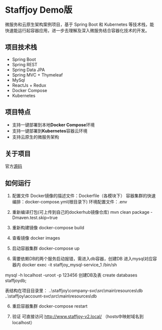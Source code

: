 # Staffjoy Demo版

微服务和云原生架构案例项目，基于 Spring Boot 和 Kubernetes 等技术栈，能快速能运行起容器应用，进一步去理解及深入微服务结合容器化技术的开发。

## 项目技术栈

- Spring Boot
- Spring REST
- Spring Data JPA
- Spring MVC + Thymeleaf
- MySql
- ReactJs + Redux
- Docker Compose
- Kubernetes

## 项目特点
- 支持一键部署到本地**Docker Compose**环境
- 支持一键部署到**Kubernetes**容器云环境
- 支持云原生的微服务架构

## 关于项目

官方[源码](https://github.com/Staffjoy/v2)

## 如何运行

1. 配置文件
Docker镜像的描述文件：Dockerfile（各模块下）
容器集群的快速编排：docker-compose.yml(根目录下)
环境配置文件：.env 

2. 重新编译打包(可上传到自己的dockerhub镜像仓库)
mvn clean package -Dmaven.test.skip=true

4. 重新构建镜像
docker-compose build

5. 查看镜像
docker images

6. 启动容器集群
docker-compose up

7. 需要依赖DB的两个服务启动报错，需进入db容器，创建DB
进入mysql对应容器内
docker exec -it staffjoy_mysql-service_1 /bin/sh

mysql -h localhost -uroot -p 123456
创建DB及表
create databases staffjoydb;

表结构在项目目录里：
..\staffjoy\company-svc\src\main\resources\db
..\staffjoy\account-svc\src\main\resources\db

6. 重启容器集群
docker-compose restart

7. 验证
可直接访问 http://www.staffjoy-v2.local/ （hosts中映射域名到localhost）